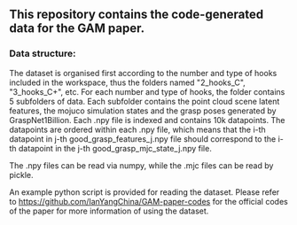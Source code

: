 ## This repository contains the code-generated data for the GAM paper.

### Data structure:
The dataset is organised first according to the number and type of hooks included in the workspace, 
thus the folders named "2_hooks_C", "3_hooks_C+", etc. 
For each number and type of hooks, the folder contains 5 subfolders of data.
Each subfolder contains the point cloud scene latent features, the mojuco simulation states and the grasp poses generated by GraspNet1Billion.
Each .npy file is indexed and contains 10k datapoints. 
The datapoints are ordered within each .npy file, which means that the i-th datapoint in j-th good_grasp_features_j.npy file should correspond to the i-th datapoint in the j-th good_grasp_mjc_state_j.npy file.

The .npy files can be read via numpy, while the .mjc files can be read by pickle.

An example python script is provided for reading the dataset.
Please refer to https://github.com/IanYangChina/GAM-paper-codes for the official codes of the paper for more information of using the dataset.